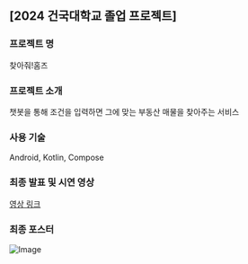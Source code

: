 ## \[2024 건국대학교 졸업 프로젝트\]
### 프로젝트 명
찾아줘!홈즈
### 프로젝트 소개
챗봇을 통해 조건을 입력하면 그에 맞는 부동산 매물을 찾아주는 서비스
### 사용 기술
Android, Kotlin, Compose
### 최종 발표 및 시연 영상
[영상 링크](https://www.youtube.com/watch?v=FGVVkx-fuQA)
### 최종 포스터
![Image](https://github.com/user-attachments/assets/bb04a566-3f6c-460e-b4d4-6da2cebbbb67)
